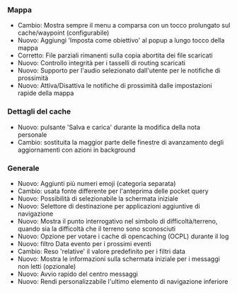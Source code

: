 ### Mappa
- Cambio: Mostra sempre il menu a comparsa con un tocco prolungato sul cache/waypoint (configurabile)
- Nuovo: Aggiungi 'Imposta come obiettivo' al popup a lungo tocco della mappa
- Corretto: File parziali rimanenti sulla copia abortita dei file scaricati
- Nuovo: Controllo integrità per i tasselli di routing scaricati
- Nuovo: Supporto per l'audio selezionato dall'utente per le notifiche di prossimità
- Nuovo: Attiva/Disattiva le notifiche di prossimità dalle impostazioni rapide della mappa

### Dettagli del cache
- Nuovo: pulsante 'Salva e carica' durante la modifica della nota personale
- Cambio: sostituita la maggior parte delle finestre di avanzamento degli aggiornamenti con azioni in background

### Generale
- Nuovo: Aggiunti più numeri emoji (categoria separata)
- Cambio: usata fonte differente per l'anteprima delle pocket query
- Nuovo: Possibilità di selezionabile la schermata iniziale
- Nuovo: Selettore di destinazione per applicazioni aggiuntive di navigazione
- Nuovo: Mostra il punto interrogativo nel simbolo di difficoltà/terreno, quando sia la difficoltà che il terreno sono sconosciuti
- Nuovo: Opzione per votare i cache di opencaching (OCPL) durante il log
- Nuovo: filtro Data evento per i prossimi eventi
- Cambio: Reso 'relative' il valore predefinito per i filtri data
- Nuovo: Mostra le informazioni sulla schermata iniziale per i messaggi non letti (opzionale)
- Nuovo: Avvio rapido del centro messaggi
- Nuovo: Rendi personalizzabile l'ultimo elemento di navigazione inferiore
